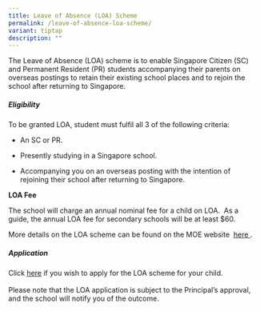 ```yaml
---
title: Leave of Absence (LOA) Scheme
permalink: /leave-of-absence-loa-scheme/
variant: tiptap
description: ""
---
```

<p>The Leave of Absence (LOA) scheme is to enable Singapore Citizen (SC)
and Permanent Resident (PR) students accompanying their parents on overseas
postings to retain their existing school places and to rejoin the school
after returning to Singapore.
<br>
</p>
<h5><strong>Eligibility</strong></h5>
<p>To be granted LOA, student must fulfil all 3 of the following criteria:</p>
<ul data-tight="true" class="tight">
<li>
<p>An SC or PR.</p>
</li>
<li>
<p>Presently studying in a Singapore school.</p>
</li>
<li>
<p>Accompanying you on an overseas posting with the intention of rejoining
their school after returning to Singapore.
<br>
</p>
</li>
</ul>
<p><strong>LOA Fee</strong>
</p>
<p>The school will charge an annual nominal fee for a child on LOA.&nbsp;
As a guide, the annual LOA fee for secondary schools will be at least $60.</p>
<p>More details on the LOA scheme can be found on the MOE website&nbsp;
<a href="https://www.moe.gov.sg/returning-singaporeans/going-overseas/loa-scheme" rel="noopener noreferrer nofollow" target="_blank"><u>here</u>
</a>.</p>
<p></p>
<h5><strong>Application</strong></h5>
<p>Click&nbsp;<a href="https://go.gov.sg/bukitviewss-loa" rel="noopener noreferrer nofollow" target="_blank"><u>here</u></a>&nbsp;if
you wish to apply for the LOA scheme for your child.
<br>
<br>Please note that the LOA application is subject to the Principal’s approval,
and the school will notify you of the outcome.</p>